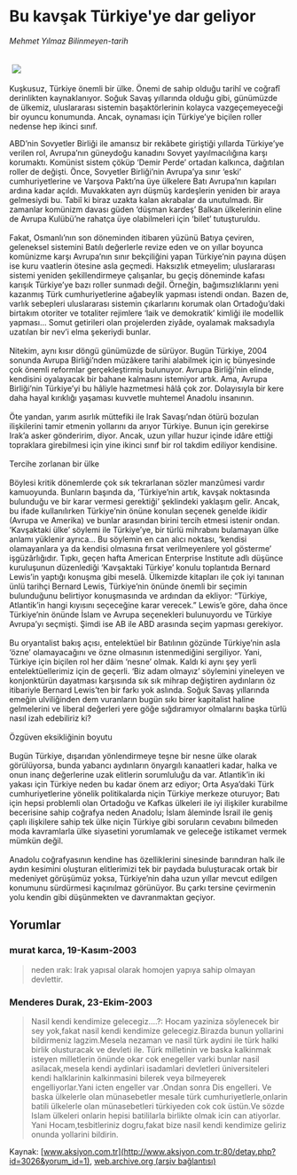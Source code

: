 # Bu kavşak Türkiye'ye dar geliyor

*Mehmet Yılmaz Bilinmeyen-tarih*

<div>
 <font>
  <img border="0" height="1" src="/web/20040103120630im_/http://www.aksiyon.com.tr/images/blank.gif"/>
 </font>
 <font class="content">
  <p>
   <img border="0" hspace="5" src="http://web.archive.org/web/20040103120630im_/http://www.aksiyon.com.tr/resim/460/12.jpg" vspace="5"/>
  </p>
 </font>
 <font class="content">
  Kuşkusuz, Türkiye önemli bir ülke. Önemi de sahip olduğu tarihî ve coğrafî derinlikten kaynaklanıyor. Soğuk Savaş yıllarında olduğu gibi, günümüzde de ülkemiz, uluslararası sistemin başaktörlerinin kolayca vazgeçemeyeceği bir oyuncu konumunda. Ancak, oynaması için Türkiye’ye biçilen roller nedense hep ikinci sınıf.
 </font>
 <p>
  <font class="content">
   ABD’nin Sovyetler Birliği ile amansız bir rekâbete giriştiği yıllarda Türkiye’ye verilen rol, Avrupa’nın güneydoğu kanadını Sovyet yayılmacılığına karşı korumaktı. Komünist sistem çöküp ‘Demir Perde’ ortadan kalkınca, dağıtılan roller de değişti. Önce, Sovyetler Birliği’nin Avrupa’ya sınır ‘eski’ cumhuriyetlerine ve Varşova Paktı’na üye ülkelere Batı Avrupa’nın kapıları ardına kadar açıldı. Muvakkaten ayrı düşmüş kardeşlerin yeniden bir araya gelmesiydi bu. Tabiî ki biraz uzakta kalan akrabalar da unutulmadı. Bir zamanlar komünizm davası güden ‘düşman kardeş’ Balkan ülkelerinin eline de Avrupa Kulübü’ne rahatça üye olabilmeleri için ‘bilet’ tutuşturuldu.
   <br/>
   <br/>
   Fakat, Osmanlı’nın son döneminden itibaren yüzünü Batıya çeviren, geleneksel sistemini Batılı değerlerle revize eden ve on yıllar boyunca komünizme karşı Avrupa’nın sınır bekçiliğini yapan Türkiye’nin payına düşen ise  kuru vaatlerin ötesine asla geçmedi. Haksızlık etmeyelim; uluslararası sistemi yeniden şekillendirmeye çalışanlar, bu geçiş döneminde kafası karışık Türkiye’ye bazı roller sunmadı değil. Örneğin, bağımsızlıklarını yeni kazanmış Türk cumhuriyetlerine ağabeylik yapması istendi ondan. Bazen de, varlık sebepleri uluslararası sistemin çıkarlarını korumak olan Ortadoğu’daki birtakım otoriter ve totaliter rejimlere ‘laik ve demokratik’ kimliği ile modellik yapması... Somut getirileri olan projelerden ziyâde, oyalamak maksadıyla uzatılan bir nev’i elma şekeriydi bunlar.
   <br/>
   <br/>
   Nitekim, aynı kısır döngü günümüzde de sürüyor. Bugün Türkiye, 2004 sonunda Avrupa Birliği’nden müzâkere tarihi alabilmek için iç bünyesinde çok önemli reformlar gerçekleştirmiş bulunuyor. Avrupa Birliği’nin elinde, kendisini oyalayacak bir bahane kalmasını istemiyor artık. Ama, Avrupa Birliği’nin Türkiye’yi bu hâliyle  hazmetmesi hâlâ çok zor. Dolayısıyla bir kere daha hayal kırıklığı yaşaması kuvvetle muhtemel Anadolu insanının.
   <br/>
   <br/>
   Öte yandan, yarım asırlık müttefiki ile Irak Savaşı’ndan ötürü bozulan ilişkilerini tamir etmenin yollarını da arıyor Türkiye. Bunun için gerekirse Irak’a asker gönderirim, diyor. Ancak, uzun yıllar huzur içinde idâre ettiği topraklara girebilmesi için yine ikinci sınıf bir rol takdim ediliyor kendisine.
   <br/>
   <br/>
   Tercihe zorlanan bir ülke
   <br/>
   <br/>
   Böylesi kritik dönemlerde çok sık tekrarlanan sözler manzûmesi vardır kamuoyunda. Bunların başında da, ‘Türkiye’nin artık, kavşak noktasında bulunduğu ve bir karar vermesi gerektiği’ şeklindeki yaklaşım gelir. Ancak, bu ifade kullanılırken Türkiye’nin önüne konulan seçenek genelde ikidir (Avrupa ve Amerika) ve bunlar arasından birini tercih etmesi istenir ondan. ‘Kavşaktaki ülke’ söylemi ile Türkiye’ye, bir türlü mihrabını bulamayan ülke anlamı yüklenir ayrıca... Bu söylemin en can alıcı noktası, ‘kendisi olamayanlara ya da kendisi olmasına fırsat verilmeyenlere yol gösterme’ işgüzârlığıdır. Tıpkı, geçen hafta American Enterprise Institute adlı düşünce kuruluşunun düzenlediği ‘Kavşaktaki Türkiye’ konulu toplantıda Bernard Lewis’in yaptığı konuşma gibi meselâ. Ülkemizde kitapları ile çok iyi tanınan ünlü tarihçi Bernard Lewis, Türkiye’nin önünde önemli bir seçimin bulunduğunu belirtiyor konuşmasında ve ardından da ekliyor: “Türkiye, Atlantik’in hangi kıyısını seçeceğine karar verecek.” Lewis’e göre, daha önce Türkiye’nin önünde İslam ve Avrupa seçenekleri bulunuyordu ve Türkiye Avrupa’yı seçmişti. Şimdi ise AB ile ABD arasında seçim yapması gerekiyor.
   <br/>
   <br/>
   Bu oryantalist bakış açısı, entelektüel bir Batılının gözünde Türkiye’nin asla ‘özne’ olamayacağını ve özne olmasının istenmediğini sergiliyor. Yani, Türkiye için biçilen rol her dâim ‘nesne’ olmak. Kaldı ki aynı şey yerli entelektüellerimiz için de geçerli. ‘Biz adam olmayız’ söylemini yineleyen ve konjonktürün dayatması karşısında sık sık mihrap değiştiren aydınların öz itibariyle Bernard Lewis’ten bir farkı yok aslında. Soğuk Savaş yıllarında emeğin ulviliğinden dem vuranların bugün sıkı birer kapitalist haline gelmelerini ve liberal değerleri yere göğe sığdıramıyor olmalarını başka türlü nasıl izah edebiliriz ki?
   <br/>
   <br/>
   Özgüven eksikliğinin boyutu
   <br/>
   <br/>
   Bugün Türkiye, dışarıdan yönlendirmeye teşne bir nesne ülke olarak görülüyorsa, bunda yabancı aydınların önyargılı kanaatleri kadar, halka ve onun inanç değerlerine uzak elitlerin sorumluluğu da var. Atlantik’in iki yakası için Türkiye neden bu kadar önem arz ediyor; Orta Asya’daki Türk cumhuriyetlerine yönelik politikalarda niçin Türkiye merkeze oturuyor; Batı için hepsi problemli olan Ortadoğu ve Kafkas ülkeleri ile iyi ilişkiler kurabilme becerisine sahip coğrafya neden Anadolu; İslam âleminde İsrail ile geniş çaplı ilişkilere sahip tek ülke niçin Türkiye gibi soruların cevabını bilmeden moda kavramlarla ülke siyasetini yorumlamak ve geleceğe istikamet vermek mümkün değil.
   <br/>
   <br/>
   Anadolu coğrafyasının kendine has özelliklerini sinesinde barındıran halk ile  aydın kesimini oluşturan elitlerimizi tek bir paydada buluşturacak ortak bir medeniyet görüşümüz yoksa, Türkiye’nin daha uzun yıllar mevcut edilgen konumunu sürdürmesi kaçınılmaz görünüyor. Bu çarkı tersine çevirmenin yolu kendin gibi düşünmekten ve davranmaktan geçiyor.
   <br/>
  </font>
 </p>
</div>


## Yorumlar

### murat karca, 19-Kasım-2003
> neden ırak: 
> Irak yapısal olarak homojen yapıya sahip olmayan devlettir.

### Menderes Durak, 23-Ekim-2003
> Nasil kendi kendimize gelecegiz....?: 
> Hocam yaziniza söylenecek bir sey yok,fakat nasil kendi kendimize gelecegiz.Birazda bunun yollarini bildirmeniz lagzim.Mesela nezaman ve nasil türk aydini ile türk halki birlik olusturacak ve devleti ile.  Türk milletinin ve baska kalkinmak isteyen milletlerin önünde okar cok enegeller varki bunlar nasil asilacak,mesela kendi aydinlari isadamlari devletleri üniversiteleri kendi halklarinin kalkinmasini bilerek veya bilmeyerek engelliyorlar.Yani icten engeller var .Ondan sonra Dis engelleri.  Ve baska ülkelerle olan münasebetler mesale türk cumhuriyetlerle,onlarin batili ülkelerle olan münasebetleri türkiyeden cok cok üstün.Ve sözde Islam ülkeleri onlarin hepisi batililarla birlikte olmak icin can atiyorlar.  Yani Hocam,tesbitleriniz dogru,fakat bize nasil kendi kendimize geliriz onunda yollarini bildirin.

Kaynak: [www.aksiyon.com.tr](http://www.aksiyon.com.tr:80/detay.php?id=3026&yorum_id=1), [web.archive.org (arşiv bağlantısı)](http://web.archive.org/web/20040103120630/http://www.aksiyon.com.tr:80/detay.php?id=3026&yorum_id=1)

